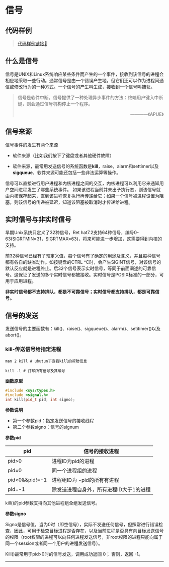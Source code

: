 # 信号

## 代码样例

> [代码样例链接🔗](https://github.com/fjnucym/LinuxSystemCallDemo/blob/master/project/signal_demo.cpp)

## 什么是信号

信号是UNIX和Linux系统响应某些条件而产生的一个事件，接收到该信号的进程会相应地采取一些行动。通常信号是由一个错误产生地。但它们还可以作为进程间通信或修改行为的一种方式。一个信号的产生叫生成，接收到一个信号叫捕获。

> 信号是软件中断。信号提供了一种处理异步事件的方法：终端用户键入中断键，则会通过信号机构停止一个程序。				
>
> <p align="right">————《APUE》</p>


## 信号来源

信号事件的发生有两个来源

- 软件来源（比如我们按下了键盘或者其他硬件故障）

- 软件来源，最常用发送信号的系统函数是**kill**，raise，alarm和settimer以及**sigqueue**，软件来源可能还包括一些非法运算等操作。

信号可以直接进行用户进程和内核进程之间的交互，内核进程可以利用它来通知用户空间进程发生了哪些系统事件。
如果该进程当前并未出予执行态，则该信号就由内核保存起来，直到该进程恢复执行再传递给它；如果一个信号被进程设置为阻塞，则该信号的传递被延迟，知道该阻塞被取消时才传递给进程。

## 实时信号与非实时信号

早期Unix系统只定义了32种信号，Ret hat7.2支持64种信号，编号0-63(SIGRTMIN=31，SIGRTMAX=63)，将来可能进一步增加，这需要得到内核的支持。

前32种信号已经有了预定义值，每个信号有了确定的用途及含义，并且每种信号都有各自的缺省动作。如按键盘的CTRL ^C时，会产生SIGINT信号，对该信号的默认反应就是进程终止。后32个信号表示实时信号，等同于前面阐述的可靠信号。这保证了发送的多个实时信号都被接收。实时信号是POSIX标准的一部分，可用于应用进程。

**非实时信号都不支持排队，都是不可靠信号；实时信号都支持排队，都是可靠信号。**

## 信号的发送

发送信号的主要函数有：kill()、raise()、sigqueue()、alarm()、setitimer()以及abort()。

### kill-传送信号给指定进程

```shell
man 2 kill # ubutun下查看kill的帮助信息
```

```shell
kill -l	# 打印所有信号及其编号
```

**函数原型**

```c++
#include <sys/types.h>
#include <signal.h>
int kill(pid_t pid, int signo);
```

**参数说明**

- 第一个参数pid：指定发送信号的接收线程
- 第二个参数signo：信号的signum

**参数pid**

| pid            | 信号的接收进程                          |
| -------------- | --------------------------------------- |
| pid>0          | 进程ID为pid的进程                       |
| pid=0          | 同一个进程组的进程                      |
| pid<0&&pid!=-1 | 进程组ID为 -pid的所有有进程             |
| pid=-1         | 除发送进程自身外，所有进程ID大于1的进程 |

kill()的pid参数支持向其他进程组全组发送信号。

**参数signo**

Signo是信号值，当为0时（即空信号），实际不发送任何信号，但照常进行错误检查，因此，可用于检查目标进程是否存在，以及当前进程是否具有向目标发送信号的权限（root权限的进程可以向任何进程发送信号，非root权限的进程只能向属于同一个session或者同一个用户的进程发送信号）。

Kill()最常用于pid>0时的信号发送，调用成功返回 0； 否则，返回 -1。



------

[^大部分转载自AlanTu的博客]: [linux内核剖析（九）进程间通信之-信号signal](https://www.cnblogs.com/alantu2018/p/8991343.html)

